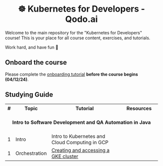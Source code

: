 <div align="center">

# ☸️ Kubernetes for Developers - Qodo.ai


</div>

Welcome to the main repository for the "Kubernetes for Developers" course!
This is your place for all course content, exercises, and tutorials.

Work hard, and have fun 🐳

## Onboard the course 

Please complete the [onboarding tutorial](tutorials/onboarding.md) **before the course begins (04/12/24)**. 

## Studying Guide

<table width="100%">
<tr><th>#</th><th>Topic</th><th>Tutorial</th><th colspan="3">&nbsp;&nbsp;&nbsp;Resources&nbsp;&nbsp;&nbsp;</th></tr>

<tr>
 <td align="center" colspan="8"><br><b>Intro to Software Development and QA Automation in Java</b><br><br></td>
</tr>

<tr>
 <td>1</td>
 <td>Intro</td>
 <td>Intro to Kubernetes and Cloud Computing in GCP</td>
 <td></td>
 <td></td>
 <td></td>
</tr>


<tr>
 <td>1</td>
 <td>Orchestration</td>
 <td><a href="tutorials/k8s_setup_and_intro">Creating and accessing a GKE cluster</a></td>
 <td></td>
 <td></td>
 <td></td>
</tr>



</table>

